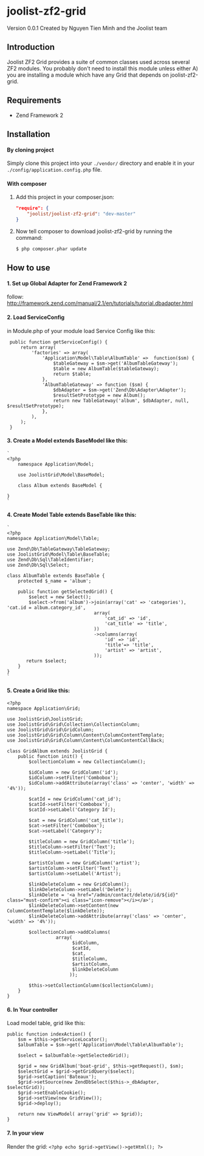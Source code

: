 # joolist-zf2-grid
Version 0.0.1 Created by Nguyen Tien Minh and the Joolist team

## Introduction
Joolist ZF2 Grid provides a suite of common classes used across several ZF2 modules.
You probably don't need to install this module unless either A) you are
installing a module which have any Grid that depends on joolist-zf2-grid.

## Requirements
* Zend Framework 2

## Installation

#### By cloning project
Simply clone this project into your `./vendor/` directory and enable it in your
`./config/application.config.php` file.

#### With composer

1. Add this project in your composer.json:

    ```json
    "require": {
        "joolist/joolist-zf2-grid": "dev-master"
    }
    ```

2. Now tell composer to download joolist-zf2-grid by running the command:

    ```bash
    $ php composer.phar update
    ```


## How to use

#### 1. Set up Global Adapter for Zend Framework 2
follow: http://framework.zend.com/manual/2.1/en/tutorials/tutorial.dbadapter.html

#### 2. Load ServiceConfig
in Module.php of your module load Service Config like this:

    
     public function getServiceConfig() {
         return array(
             'factories' => array(
                 'Application\Model\Table\AlbumTable' =>  function($sm) {
                     $tableGateway = $sm->get('AlbumTableGateway');
                     $table = new AlbumTable($tableGateway);
                     return $table;
                 },
                 'AlbumTableGateway' => function ($sm) {
                     $dbAdapter = $sm->get('Zend\Db\Adapter\Adapter');
                     $resultSetPrototype = new Album();
                     return new TableGateway('album', $dbAdapter, null, $resultSetPrototype);
                 },
             ),
         );
     }
    

#### 3. Create a Model extends BaseModel like this:

    `
	<?php
		namespace Application\Model;
		
		use JoolistGrid\Model\BaseModel;
		
		class Album extends BaseModel {
	
	}
    `

#### 4. Create Model Table extends BaseTable like this: 

    `
	<?php
	namespace Application\Model\Table;
	
	use Zend\Db\TableGateway\TableGateway;
	use JoolistGrid\Model\Table\BaseTable;
	use Zend\Db\Sql\TableIdentifier;
	use Zend\Db\Sql\Select;
	
	class AlbumTable extends BaseTable {
	    protected $_name = 'album';
	    
	    public function getSelectedGrid() {
	        $select = new Select();
	        $select->from('album')->join(array('cat' => 'categories'), 'cat.id = album.category_id', 
	                                array(
	                                    'cat_id' => 'id',
	                                    'cat_title' => 'title',
	                                ))
	                                ->columns(array(
	                                    'id' => 'id',
	                                    'title'=> 'title',
	                                    'artist' => 'artist',
	                                ));
	       return $select;
	    }
	}
    `


#### 5. Create a Grid like this:

    
	<?php
	namespace Application\Grid;
	
	use JoolistGrid\JoolistGrid;
	use JoolistGrid\Grid\Collection\CollectionColumn;
	use JoolistGrid\Grid\GridColumn;
	use JoolistGrid\Grid\Column\Content\ColumnContentTemplate;
	use JoolistGrid\Grid\Column\Content\ColumnContentCallBack;
	
	class GridAlbum extends JoolistGrid {
	    public function init() {
	        $collectionColumn = new CollectionColumn();
	
	        $idColumn = new GridColumn('id');
	        $idColumn->setFilter('Combobox');
	        $idColumn->addAttribute(array('class' => 'center', 'width' => '4%'));
	
	        $catId = new GridColumn('cat_id');
	        $catId->setFilter('Combobox');
	        $catId->setLabel('Category Id');
	
	        $cat = new GridColumn('cat_title');
	        $cat->setFilter('Combobox');
	        $cat->setLabel('Category');
	
	        $titleColumn = new GridColumn('title');
	        $titleColumn->setFilter('Text');
	        $titleColumn->setLabel('Title');
	
	        $artistColumn = new GridColumn('artist');
	        $artistColumn->setFilter('Text');
	        $artistColumn->setLabel('Artist');
	
	        $linkDeleteColumn = new GridColumn();
	        $linkDeleteColumn->setLabel('Delete');
	        $linkDelete = '<a href="/admin/contact/delete/id/${id}" class="must-confirm"><i class="icon-remove"></i></a>';
	        $linkDeleteColumn->setContent(new ColumnContentTemplate($linkDelete));
	        $linkDeleteColumn->addAttribute(array('class' => 'center', 'width' => '4%'));
	
	        $collectionColumn->addColumns(
	                  array(
	                        $idColumn,
	                        $catId,
	                        $cat,
	                        $titleColumn,
	                        $artistColumn,
	                        $linkDeleteColumn
	                       ));
	
	        $this->setCollectionColumn($collectionColumn);
	    }
	}
    
	
#### 6. In Your controller 
 Load model table, grid like this: 
 
    
    public function indexAction() {
        $sm = $this->getServiceLocator();
        $albumTable = $sm->get('Application\Model\Table\AlbumTable');

        $select = $albumTable->getSelectedGrid();

        $grid = new GridAlbum('boat-grid', $this->getRequest(), $sm);
        $selectGrid = $grid->getGridQuery($select);
        $grid->setCaption('Bateaux');
        $grid->setSource(new ZendDbSelect($this->_dbAdapter, $selectGrid));
        $grid->setEnableCookie();
        $grid->setView(new GridView());
        $grid->deploy();

        return new ViewModel( array('grid' => $grid));
    }
    
#### 7. In your view
 Render the grid:
    `
	<?php echo $grid->getView()->getHtml(); ?>
    `
